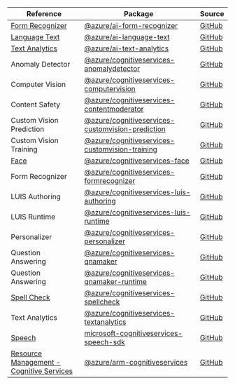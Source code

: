 | Reference | Package | Source |
|---|---|---|
|[Form Recognizer](ai-form-recognizer-readme.md)|[@azure/ai-form-recognizer](https://www.npmjs.com/package/@azure/ai-form-recognizer)|[GitHub](https://github.com/Azure/azure-sdk-for-js/blob/main/sdk/formrecognizer/ai-form-recognizer)|
|[Language Text](ai-language-text-readme.md)|[@azure/ai-language-text](https://www.npmjs.com/package/@azure/ai-language-text)|[GitHub](https://github.com/Azure/azure-sdk-for-js/blob/main/sdk/cognitivelanguage/ai-language-text)|
|[Text Analytics](ai-text-analytics-readme.md)|[@azure/ai-text-analytics](https://www.npmjs.com/package/@azure/ai-text-analytics)|[GitHub](https://github.com/Azure/azure-sdk-for-js/blob/main/sdk/textanalytics/ai-text-analytics)|
|Anomaly Detector|[@azure/cognitiveservices-anomalydetector](https://www.npmjs.com/package/@azure/cognitiveservices-anomalydetector)|[GitHub](https://github.com/Azure/azure-sdk-for-js/blob/main/)|
|Computer Vision|[@azure/cognitiveservices-computervision](https://www.npmjs.com/package/@azure/cognitiveservices-computervision)|[GitHub](https://github.com/Azure/azure-sdk-for-js/blob/main/)|
|Content Safety|[@azure/cognitiveservices-contentmoderator](https://www.npmjs.com/package/@azure/cognitiveservices-contentmoderator)|[GitHub](https://github.com/Azure/azure-sdk-for-js/blob/main/)|
|Custom Vision Prediction|[@azure/cognitiveservices-customvision-prediction](https://www.npmjs.com/package/@azure/cognitiveservices-customvision-prediction)|[GitHub](https://github.com/Azure/azure-sdk-for-js/blob/main/)|
|Custom Vision Training|[@azure/cognitiveservices-customvision-training](https://www.npmjs.com/package/@azure/cognitiveservices-customvision-training)|[GitHub](https://github.com/Azure/azure-sdk-for-js/blob/main/)|
|[Face](cognitiveservices-face-readme.md)|[@azure/cognitiveservices-face](https://www.npmjs.com/package/@azure/cognitiveservices-face)|[GitHub](https://github.com/Azure/azure-sdk-for-js/blob/main/)|
|Form Recognizer|[@azure/cognitiveservices-formrecognizer](https://www.npmjs.com/package/@azure/cognitiveservices-formrecognizer)|[GitHub](https://github.com/Azure/azure-sdk-for-js/blob/main/)|
|LUIS Authoring|[@azure/cognitiveservices-luis-authoring](https://www.npmjs.com/package/@azure/cognitiveservices-luis-authoring)|[GitHub](https://github.com/Azure/azure-sdk-for-js)|
|LUIS Runtime|[@azure/cognitiveservices-luis-runtime](https://www.npmjs.com/package/@azure/cognitiveservices-luis-runtime)|[GitHub](https://github.com/Azure/azure-sdk-for-js/blob/main/)|
|Personalizer|[@azure/cognitiveservices-personalizer](https://www.npmjs.com/package/@azure/cognitiveservices-personalizer)|[GitHub](https://github.com/Azure/azure-sdk-for-js/blob/main/)|
|Question Answering|[@azure/cognitiveservices-qnamaker](https://www.npmjs.com/package/@azure/cognitiveservices-qnamaker)|[GitHub](https://github.com/Azure/azure-sdk-for-js/blob/main/)|
|Question Answering|[@azure/cognitiveservices-qnamaker-runtime](https://www.npmjs.com/package/@azure/cognitiveservices-qnamaker-runtime)|[GitHub](https://github.com/Azure/azure-sdk-for-js/blob/main/)|
|[Spell Check](cognitiveservices-spellcheck-readme.md)|[@azure/cognitiveservices-spellcheck](https://www.npmjs.com/package/@azure/cognitiveservices-spellcheck)|[GitHub](https://github.com/Azure/azure-sdk-for-js/blob/main/)|
|Text Analytics|[@azure/cognitiveservices-textanalytics](https://www.npmjs.com/package/@azure/cognitiveservices-textanalytics)|[GitHub](https://github.com/Azure/azure-sdk-for-js/blob/main/)|
|[Speech](microsoft-cognitiveservices-speech-sdk-readme.md)|[microsoft-cognitiveservices-speech-sdk](https://www.npmjs.com/package/microsoft-cognitiveservices-speech-sdk)|[GitHub](https://github.com/Azure/azure-sdk-for-js)|
|[Resource Management - Cognitive Services](arm-cognitiveservices-readme.md)|[@azure/arm-cognitiveservices](https://www.npmjs.com/package/@azure/arm-cognitiveservices)|[GitHub](https://github.com/Azure/azure-sdk-for-js/blob/main/sdk/cognitiveservices/arm-cognitiveservices)|
